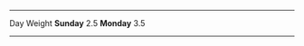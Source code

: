   ------------ --------
  Day          Weight
  **Sunday**   2.5
  **Monday**   3.5
  ------------ --------


